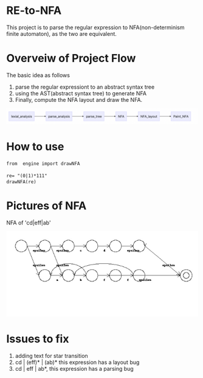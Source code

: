 # RE-to-NFA
This project is to parse the regular expression to NFA(non-determinism finite automaton), as the two are equivalent. 

# Overveiw of Project Flow
The basic idea as follows
1. parse the regular expressiont to an abstract syntax tree
2. using the AST(abstract syntax tree) to generate NFA
3. Finally, compute the NFA layout and draw the NFA. 

![image](https://github.com/wenbinhuang9/RE-to-NFA/blob/master/flow.png)


# How to use
```
from  engine import drawNFA

re= "(0|1)*111"
drawNFA(re)
```

# Pictures of NFA
NFA of 'cd|eff|ab'

![image](https://github.com/wenbinhuang9/RE-to-NFA/blob/master/new_nfa_draw.jpg)

# Issues to fix

1. adding text for star transition
2. cd | (eff)* | (ab)* this expression has a layout bug
3.  cd | eff | ab*, this expression has a parsing bug  